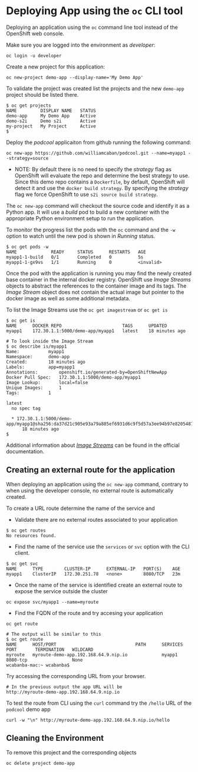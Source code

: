 # Deploying App using the ``oc`` CLI tool
Deploying an application using the ``oc`` command line tool instead of the OpenShift web console.

Make sure you are logged into the environment as _developer_:

```
oc login -u developer
```

Create a new project for this application:

```
oc new-project demo-app --display-name='My Demo App'
```

To validate the project was created list the projects and the new ``demo-app`` project should be listed there.
```
$ oc get projects
NAME         DISPLAY NAME   STATUS
demo-app     My Demo App    Active
demo-s2i     Demo s2i       Active
my-project   My Project     Active
$
```

Deploy the _podcool_ applicaiton from github running the following command:

```
oc new-app https://github.com/williamcaban/podcool.git --name=myapp1 --strategy=source
```

* NOTE: By default there is no need to specify the *strategy* flag as OpenShift will evaluate the repo and determine the best strategy to use. Since this demo repo contains a ``Dockerfile``, by default, OpenShift will detect it and use the ``docker build strategy``. By specifying the *strategy* flag we force OpenShift to use ``s2i source build strategy``.

The ``oc new-app`` command will checkout the source code and identify it as a Python app. It will use a _build_ pod to build a new container with the appropriate Python environment setup to run the application.

To monitor the progress list the pods with the ``oc`` command and the ``-w`` option to watch until the new pod is shown in _Running_ status.

```
$ oc get pods -w
NAME             READY     STATUS      RESTARTS   AGE
myapp1-1-build   0/1       Completed   0          5s
myapp1-1-gx9vs   1/1       Running     0          <invalid>
```

Once the pod with the application is running you may find the newly created base container in the internal docker registry. OpenShift use _Image Streams_ objects to abstract the references to the container image and its tags. The _Image Stream_ object does not contain the actual image but pointer to the docker image as well as some additional metadata.

To list the Image Streams use the ``oc get imagestream`` or `oc get is`
```
$ oc get is
NAME      DOCKER REPO                       TAGS      UPDATED
myapp1    172.30.1.1:5000/demo-app/myapp1   latest    18 minutes ago

# To look inside the Image Stream
$ oc describe is/myapp1
Name:			myapp1
Namespace:		demo-app
Created:		18 minutes ago
Labels:			app=myapp1
Annotations:		openshift.io/generated-by=OpenShiftNewApp
Docker Pull Spec:	172.30.1.1:5000/demo-app/myapp1
Image Lookup:		local=false
Unique Images:		1
Tags:			1

latest
  no spec tag

  * 172.30.1.1:5000/demo-app/myapp1@sha256:da37d21c905e93a79a885ef6931d6c9f5d57a3ee94b97e8205487bc206e7df01
      18 minutes ago
$
```
Additional information about [_Image Streams_](https://docs.openshift.com/container-platform/3.11/architecture/core_concepts/builds_and_image_streams.html#image-streams) can be found in the official documentation.

## Creating an external route for the application
When deploying an application using the ``oc new-app`` command, contrary to when using the developer console, no external route is automatically created.

To create a URL route determine the name of the service and 

- Validate there are no external routes associated to your application
```
$ oc get routes
No resources found.
```

- Find the name of the service use the ``services`` or ``svc`` option with the CLI client.
```
$ oc get svc
NAME      TYPE        CLUSTER-IP      EXTERNAL-IP   PORT(S)    AGE
myapp1    ClusterIP   172.30.251.78   <none>        8080/TCP   23m
```

- Once the name of the service is identified create an external route to expose the service outside the cluster
```
oc expose svc/myapp1 --name=myroute
```

- Find the FQDN of the route and try accesing your application

```
oc get route

# The output will be similar to this
$ oc get route
NAME      HOST/PORT                              PATH      SERVICES   PORT       TERMINATION   WILDCARD
myroute   myroute-demo-app.192.168.64.9.nip.io             myapp1     8080-tcp                 None
wcabanba-mac:~ wcabanba$
```

Try accessing the corresponding URL from your browser.

```
# In the previous output the app URL will be 
http://myroute-demo-app.192.168.64.9.nip.io
```

To test the route from CLI using the ``curl`` command try the ``/hello`` URL of the ``podcool`` demo app

```
curl -w "\n" http://myroute-demo-app.192.168.64.9.nip.io/hello
```

## Cleaning the Environment
To remove this project and the corresponding objects 
```
oc delete project demo-app
```
